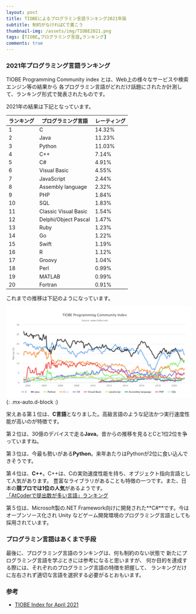```yaml
---
layout: post
title: TIOBEによるプログラミン言語ランキング2021年版
subtitle: 制約がなければCで書こう
thumbnail-img: /assets/img/TIOBE2021.png
tags: [TIOBE,プログラミング言語,ランキング]
comments: true
---
```


### 2021年プログラミング言語ランキング
TIOBE Programming Community index とは、Web上の様々なサービスや検索エンジン等の結果から
各プログラミン言語がどれだけ話題にされたか計測して、ランキング形式で発表されたものです。

2021年の結果は下記となっています。

|  ランキング  |  プログラミング言語  |  レーティング  |
| ---- | ---- | ---- |
|  1  |  C  |  14.32%  |
|  2  |  Java  |  11.23%  |
|  3  |  Python  |  11.03%  |
|  4  |  C++  |  7.14%  |
|  5  |  C#  |  4.91%  |
|  6  |  Visual Basic  |  4.55%  |
|  7  |  JavaScript  |  2.44%  |
|  8  |  Assembly language  |  2.32%  |
|  9  |  PHP  |  1.84%  |
|  10  |  SQL  |  1.83%  |
|  11  |  Classic Visual Basic  |  1.54%  |
|  12  |  Delphi/Object Pascal  |  1.47%  |
|  13  |  Ruby  |  1.23%  |
|  14  |  Go  |  1.22%  |
|  15  |  Swift  |  1.19%  |
|  16  |  R  |  1.12%  |
|  17  |  Groovy  |  1.04%  |
|  18  |  Perl  |  0.99%  |
|  19  |  MATLAB  |  0.99%  |
|  20  |  Fortran  |  0.91%  |

これまでの推移は下記のようになっています。

![](/assets/img/TIOBE2021.png){: .mx-auto.d-block :}

栄えある第１位は、**C言語**となりました。高級言語のような記法かつ実行速度性能が高いのが特徴です。

第２位は、30億のデバイスで走る**Java**。昔からの推移を見るとCと1位2位を争っていますね。

第３位は、今最も勢いがある**Python**。来年あたりはPythonが2位に食い込んできそうです。

第４位は、**C++**。C++は、Cの実効速度性能を持ち、オブジェクト指向言語として人気があります。
豊富なライブラリがあることも特徴の一つです。また、日本の**競プロでは1位の人気**があるようです。  
[「AtCoderで提出数が多い言語」ランキング](https://qiita.com/knakajima3027/items/809be5abe5c3d9f29ee7)

第５位は、Microsoft製の.NET Framework向けに開発された**C#**です。今はオープンソース化され Unity などゲーム開発環境のプログラミング言語としても採用されています。

### プログラミン言語はあくまで手段
最後に、プログラミング言語のランキングは、何も制約のない状態で
新たにプログラミング言語を学ぶときには参考になると思いますが、
何か目的を達成する際には、それぞれのプログラミング言語の特徴を把握して、
ランキングだけに左右されず適切な言語を選択する必要がるとおもいます。

### 参考
- [TIOBE Index for April 2021](https://www.tiobe.com/tiobe-index/?20210404)